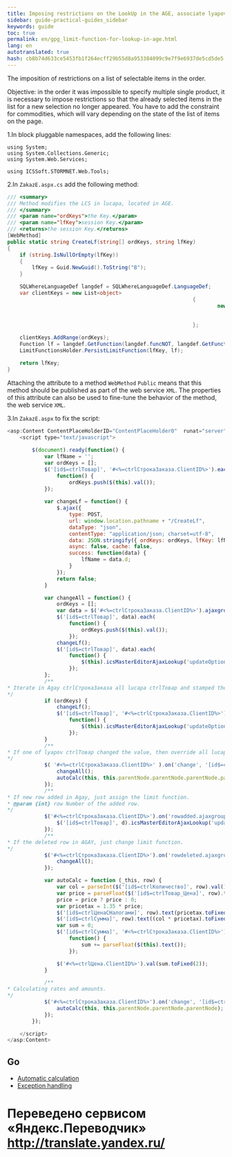 ```yaml
---
title: Imposing restrictions on the LookUp in the AGE, associate lyapov.
sidebar: guide-practical-guides_sidebar
keywords: guide
toc: true
permalink: en/gpg_limit-function-for-lookup-in-age.html
lang: en 
autotranslated: true 
hash: cb8b74d633ce5453fb1f264ecff29b55d8a953384099c9e7f9e6937de5cd5de5
---
```


The imposition of restrictions on a list of selectable items in the order.

Objective: in the order it was impossible to specify multiple single product, it is necessary to impose restrictions so that the already selected items in the list for a new selection no longer appeared.
You have to add the constraint for commodities, which will vary depending on the state of the list of items on the page.

1.In block pluggable namespaces, add the following lines: 

```
using System;
using System.Collections.Generic;
using System.Web.Services;

using ICSSoft.STORMNET.Web.Tools;
```

2.In `ZakazE.aspx.cs` add the following method:

```csharp
/// <summary>
/// Method modifies the LCS in lucapa, located in AGE.
/// </summary>
/// <param name="ordKeys">the Key.</param>
/// <param name="lfKey">session Key.</param>
/// <returns>the session Key.</returns>
[WebMethod]
public static string CreateLf(string[] ordKeys, string lfKey)
{
	if (string.IsNullOrEmpty(lfKey))
	{
		lfKey = Guid.NewGuid().ToString("B");
	}

	SQLWhereLanguageDef langdef = SQLWhereLanguageDef.LanguageDef;
	var clientKeys = new List<object>
															{
																	new VariableDef(
																			langdef.GuidType,
																			SQLWhereLanguageDef.StormMainObjectKey)
															};

	clientKeys.AddRange(ordKeys);
	Function lf = langdef.GetFunction(langdef.funcNOT, langdef.GetFunction(langdef.funcIN, clientKeys.ToArray()));
	LimitFunctionsHolder.PersistLimitFunction(lfKey, lf);

	return lfKey;
}
```

Attaching the attribute to a method `WebMethod` `Public` means that this method should be published as part of the web service `XML`. The properties of this attribute can also be used to fine-tune the behavior of the method, the web service `XML`.

3.In `ZakazE.aspx` to fix the script:

```js
<asp:Content ContentPlaceHolderID="ContentPlaceHolder0"  runat="server" >
	<script type="text/javascript">
		
		$(document).ready(function() {
			var lfName = '';
			var ordKeys = [];
			$('[id$=ctrlТовар]', '#<%=ctrlСтрокаЗаказа.ClientID%>').each(
				function() {
					ordKeys.push($(this).val());
			});
			
			var changeLf = function() {
				$.ajax({
					type: POST,
					url: window.location.pathname + "/CreateLf",
					dataType: "json",
					contentType: "application/json; charset=utf-8",
					data: JSON.stringify({ ordKeys: ordKeys, lfKey: lfName }),
					async: false, cache: false,
					success: function(data) {
						lfName = data.d;
					}
				});
				return false;
			}

			var changeAll = function() {
				ordKeys = [];
				var data = $('#<%=ctrlСтрокаЗаказа.ClientID%>').ajaxgroupedit('getDataRows');
				$('[id$=ctrlТовар]', data).each(
					function() {
						ordKeys.push($(this).val());
					});
				changeLf();
				$('[id$=ctrlТовар]', data).each(
					function() {
						$(this).icsMasterEditorAjaxLookup('updateOptions', { lookup: { LFName: lfName } });
					});
			};
			/**
* Iterate in Agay ctrlСтрокаЗаказа all lucapa ctrlТовар and stamped the changed limit function.
*/
			if (ordKeys) {
				changeLf();
				$('[id$=ctrlТовар]', '#<%=ctrlСтрокаЗаказа.ClientID%>').each(
					function() {
						$(this).icsMasterEditorAjaxLookup('updateOptions', { lookup: { LFName: lfName } });
					});
			}
			/**
* If one of lyapov ctrlТовар changed the value, then override all lucapa ctrlТовар in Agay ctrlСтрокаЗаказа.
*/
			$( '#<%=ctrlСтрокаЗаказа.ClientID%>' ).on('change', '[id$=ctrlТовар]', function() {
				changeAll();
				autoCalc(this, this.parentNode.parentNode.parentNode.parentNode);
			});
			/**
* If new row added in Agay, just assign the limit function.
* @param {int} row Number of the added row.
*/
			$('#<%=ctrlСтрокаЗаказа.ClientID%>').on('rowadded.ajaxgroupedit', function(e, d) {
				$('[id$=ctrlТовар]', d).icsMasterEditorAjaxLookup('updateOptions', { lookup: { LFName: lfName } });
			});
			/**
* If the deleted row in AGAY, just change limit function.
*/
			$('#<%=ctrlСтрокаЗаказа.ClientID%>').on('rowdeleted.ajaxgroupedit', function () {
				changeAll();
			});

			var autoCalc = function (_this, row) {
				var col = parseInt($('[id$=ctrlКоличество]', row).val());
				var price = parseFloat($('[id$=ctrlТовар_Цена]', row).text());
				price = price ? price : 0; 
				var pricetax = 1.35 * price;
				$('[id$=ctrlЦенаСНалогами]', row).text(pricetax.toFixed(2));
				$('[id$=ctrlСумма]', row).text((col * pricetax).toFixed(2));
				var sum = 0;
				$('[id$=ctrlСумма]', '#<%=ctrlСтрокаЗаказа.ClientID%>').each(
					function() {
						sum += parseFloat($(this).text());
					});

				$('#<%=ctrlЦена.ClientID%>').val(sum.toFixed(2));
			}

			/**
* Calculating rates and amounts.
*/
			$('#<%=ctrlСтрокаЗаказа.ClientID%>').on('change', '[id$=ctrlКоличество]', function (e) {
				autoCalc(this, this.parentNode.parentNode.parentNode);
			});
		});

	</script>
</asp:Content>
```

## Go

* <i class="fa fa-arrow-left" aria-hidden="true"></i> [Automatic calculation](gpg_auto-calculation.html)
* [Exception handling](gpg_set-exception.html) <i class="fa fa-arrow-right" aria-hidden="true"></i> 



 # Переведено сервисом «Яндекс.Переводчик» http://translate.yandex.ru/